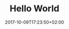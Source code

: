 ---
title: "Hello World"
date: "2017-10-09T17:23:50+02:00"
menu:
  tutorials:
    parent: "starfall"
    weight: FILL IN WEIGHT
    identifier: "ihgaecdfkbj"
headerColor: "rebeccapurple"
buttonColor: "#b564f5"
---